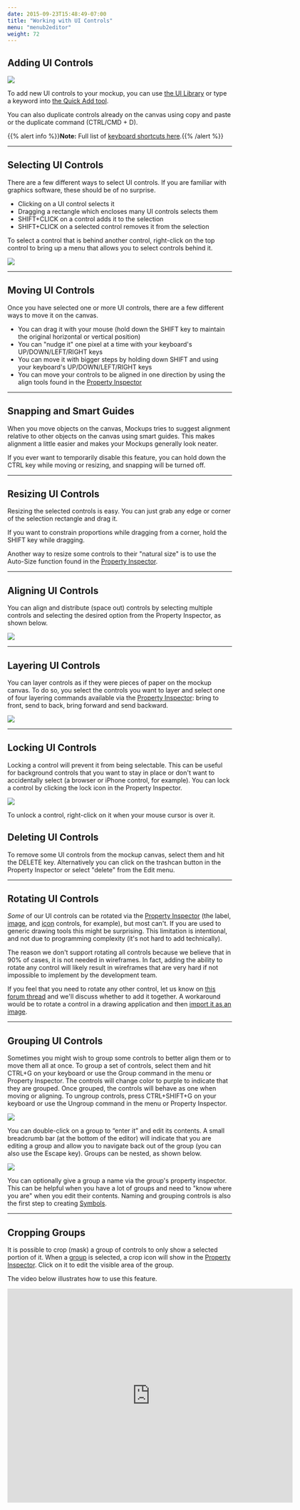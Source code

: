 ```yaml
---
date: 2015-09-23T15:48:49-07:00
title: "Working with UI Controls"
menu: "menub2editor"
weight: 72
---
```


## Adding UI Controls

![](http://media.balsamiq.com/img/support/docs/m4d/help_uilibrary.png)

To add new UI controls to your mockup, you can use [the UI Library](http://support.balsamiq.com/customer/portal/articles/109151#uilibrary) or type a keyword into [the Quick Add tool](http://support.balsamiq.com/customer/portal/articles/109151#quickadd).

You can also duplicate controls already on the canvas using copy and paste or the duplicate command (CTRL/CMD + D).

{{% alert info %}}**Note:** Full list of [keyboard shortcuts here](../shortcuts/).{{% /alert %}}

* * *

## Selecting UI Controls

There are a few different ways to select UI controls. If you are familiar with graphics software, these should be of no surprise.

*   Clicking on a UI control selects it
*   Dragging a rectangle which encloses many UI controls selects them
*   SHIFT+CLICK on a control adds it to the selection
*   SHIFT+CLICK on a selected control removes it from the selection

To select a control that is behind another control, right-click on the top control to bring up a menu that allows you to select controls behind it.

![](http://media.balsamiq.com/img/support/docs/m4d/select_from_layers.png)

* * *

## Moving UI Controls

Once you have selected one or more UI controls, there are a few different ways to move it on the canvas.

*   You can drag it with your mouse (hold down the SHIFT key to maintain the original horizontal or vertical position)
*   You can "nudge it" one pixel at a time with your keyboard's UP/DOWN/LEFT/RIGHT keys
*   You can move it with bigger steps by holding down SHIFT and using your keyboard's UP/DOWN/LEFT/RIGHT keys
*   You can move your controls to be aligned in one direction by using the align tools found in the [Property Inspector](http://support.balsamiq.com/customer/portal/articles/110114)

* * *

## Snapping and Smart Guides

When you move objects on the canvas, Mockups tries to suggest alignment relative to other objects on the canvas using smart guides. This makes alignment a little easier and makes your Mockups generally look neater.

If you ever want to temporarily disable this feature, you can hold down the CTRL key while moving or resizing, and snapping will be turned off.

* * *

## Resizing UI Controls

Resizing the selected controls is easy. You can just grab any edge or corner of the selection rectangle and drag it.  

If you want to constrain proportions while dragging from a corner, hold the SHIFT key while dragging.

Another way to resize some controls to their "natural size" is to use the Auto-Size function found in the [Property Inspector](http://support.balsamiq.com/customer/portal/articles/110114).

* * *

## Aligning UI Controls

You can align and distribute (space out) controls by selecting multiple controls and selecting the desired option from the Property Inspector, as shown below.

![](http://media.balsamiq.com/img/support/docs/m4d/help_aligning.png)

* * *

## Layering UI Controls

You can layer controls as if they were pieces of paper on the mockup canvas. To do so, you select the controls you want to layer and select one of four layering commands available via the [Property Inspector](http://support.balsamiq.com/customer/portal/articles/110114): bring to front, send to back, bring forward and send backward.

![](http://media.balsamiq.com/img/support/docs/m4d/help_layering.png)

* * *

## Locking UI Controls

Locking a control will prevent it from being selectable. This can be useful for background controls that you want to stay in place or don't want to accidentally select (a browser or iPhone control, for example). You can lock a control by clicking the lock icon in the Property Inspector.

![](http://media.balsamiq.com/img/support/docs/m4d/help_locking.png)

To unlock a control, right-click on it when your mouse cursor is over it.

## Deleting UI Controls

To remove some UI controls from the mockup canvas, select them and hit the DELETE key. Alternatively you can click on the trashcan button in the Property Inspector or select "delete" from the Edit menu.

* * *

## Rotating UI Controls

_Some_ of our UI controls can be rotated via the [Property Inspector](../inspector/) (the label, [image](../images/#adding-images-in-mockups-view), and [icon](../icons/) controls, for example), but most can't. If you are used to generic drawing tools this might be surprising. This limitation is intentional, and not due to programming complexity (it's not hard to add technically).

The reason we don't support rotating all controls because we believe that in 90% of cases, it is not needed in wireframes. In fact, adding the ability to rotate any control will likely result in wireframes that are very hard if not impossible to implement by the development team.

If you feel that you need to rotate any other control, let us know on [this forum thread](https://forums.balsamiq.com/t/feature-request-rotate-any-shape-by-any-degree/1132) and we'll discuss whether to add it together. A workaround would be to rotate a control in a drawing application and then [import it as an image](../images/).

* * *

## Grouping UI Controls

Sometimes you might wish to group some controls to better align them or to move them all at once. To group a set of controls, select them and hit CTRL+G on your keyboard or use the Group command in the menu or Property Inspector. The controls will change color to purple to indicate that they are grouped. Once grouped, the controls will behave as one when moving or aligning. To ungroup controls, press CTRL+SHIFT+G on your keyboard or use the Ungroup command in the menu or Property Inspector.

![](//media.balsamiq.com/img/support/docs/m4d/b3/group-select.png)

You can double-click on a group to “enter it” and edit its contents. A small breadcrumb bar (at the bottom of the editor) will indicate that you are editing a group and allow you to navigate back out of the group (you can also use the Escape key). Groups can be nested, as shown below.

![](//media.balsamiq.com/img/support/docs/m4d/help_groupbar.png)

You can optionally give a group a name via the group's property inspector. This can be helpful when you have a lot of groups and need to "know where you are" when you edit their contents. Naming and grouping controls is also the first step to creating [Symbols](http://support.balsamiq.com/customer/portal/articles/110439).

* * *

## Cropping Groups

It is possible to crop (mask) a group of controls to only show a selected portion of it. When a [group](#grouping-ui-controls) is selected, a crop icon will show in the [Property Inspector](../inspector/). Click on it to edit the visible area of the group.

The video below illustrates how to use this feature.

<div style="height:480px"><iframe allowfullscreen="" frameborder="0" height="480" src="http://www.youtube.com/embed/GOnCNNHhfGc" width="640"></iframe></div>
